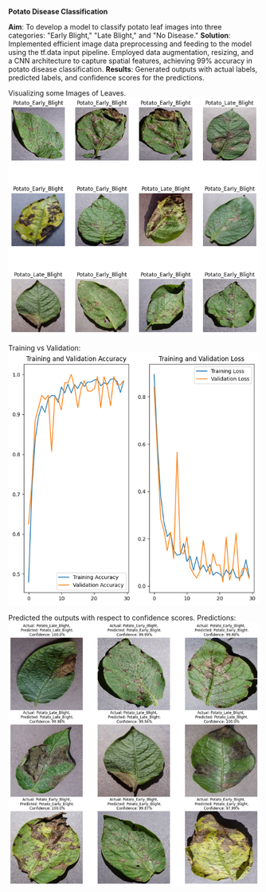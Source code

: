 **Potato Disease Classification**

**Aim**: To develop a model to classify potato leaf images into three categories: "Early Blight," "Late Blight," and "No Disease." 
**Solution**: Implemented efficient image data preprocessing and feeding to the model using the tf.data input pipeline. Employed data augmentation, resizing, and a CNN architecture to capture spatial features, achieving 99% accuracy in potato disease classification.
**Results**: Generated outputs with actual labels, predicted labels, and confidence scores for the predictions.

Visualizing some Images of Leaves.
![Alt Text](Leaf_Images.png)

Training vs Validation:
![Alt Text](https://github.com/sai-srinivas91/Potato-Disease-Classification/blob/99ca4fe7ff23d402f9288a6efeb5dbf0315526b8/Training%20vs%20Validation.png)




Predicted the outputs with respect to confidence scores.
Predictions:
![Alt Text](predictions.png)
